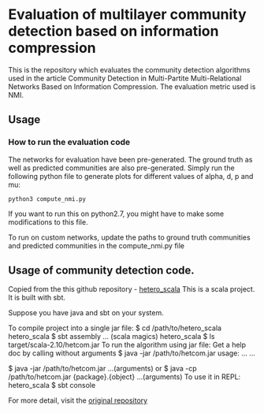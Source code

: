 # Evaluation of multilayer community detection based on information compression
This is the repository which evaluates the community detection algorithms used in the article Community Detection in Multi-Partite Multi-Relational Networks Based on Information Compression. The evaluation metric used is NMI.
## Usage

### How to run the evaluation code
The networks for evaluation have been pre-generated. The ground truth as well as predicted communities are also pre-generated.
Simply run the following python file to generate plots for different values of alpha, d, p and mu: 

`python3 compute_nmi.py`

If you want to run this on python2.7, you might have to make some modifications to this file.

To run on custom networks, update the paths to ground truth communities and predicted communities in the compute_nmi.py file

## Usage of community detection code. 
Copied from the this github repository - [hetero_scala](https://github.com/weichuliu/hetero_scala)
This is a scala project. It is built with sbt.

Suppose you have java and sbt on your system.

To compile project into a single jar file:
$ cd /path/to/hetero_scala
hetero_scala $ sbt assembly
... (scala magics)
hetero_scala $ ls target/scala-2.10/hetcom.jar
To run the algorithm using jar file:
Get a help doc by calling without arguments
$ java -jar /path/to/hetcom.jar
usage:
  ...
  ...

$ java -jar /path/to/hetcom.jar ...(arguments)
 or
$ java -cp /path/to/hetcom.jar {package}.{object} ...(arguments)
To use it in REPL:
hetero_scala $ sbt console

For more detail, visit the [original repository](https://github.com/weichuliu/hetero_scala)
